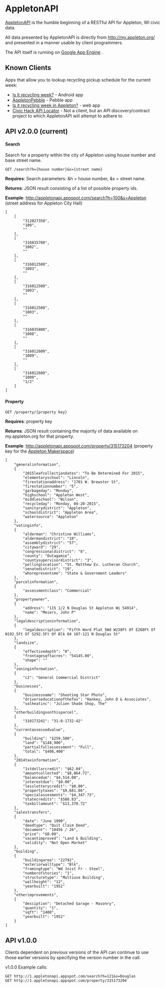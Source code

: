 AppletonAPI
===========

[AppletonAPI](http://appletonapi.appspot.com/) is the humble beginning of a RESTful API for Appleton, WI civic data.

All data presented by AppletonAPI is directly from http://my.appleton.org/ and presented in a manner usable by client programmers.

The API itself is running on [Google App Engine](https://developers.google.com/appengine/) .

## Known Clients

Apps that allow you to lookup recycling pickup schedule for the current week:

* [Is it recycling week?](https://github.com/mikeputnam/isitrecyclingweek) - Android app
* [AppletonPebble](https://github.com/zo0o0ot/AppletonPebble) - Pebble app
* [Is it recycling week in Appleton?](https://github.com/dhmncivichacks/isitrecycling) - web app
* [Civic Hack API Locator](https://github.com/mrosack/civic-hack-api-locator) - Not a client, but an API discovery/contract project to which AppletonAPI will attempt to adhere to

## API v2.0.0 (current)

#### Search

Search for a property within the city of Appleton using house number and base street name.

    GET /search?h={house number}&s={street name}

**Requires**: Search parameters: &h = house number, &s = street name.

**Returns**: JSON result consisting of a list of possible property ids.

**Example**: http://appletonapi.appspot.com/search?h=100&s=Appleton (street address for Appleton City Hall)

```
[
    [
        "312027350",
        "100",
        ""
    ],
    [
        "316035700",
        "1002",
        ""
    ],
    [
        "316012500",
        "1003",
        ""
    ],
    [
        "316012500",
        "1003",
        ""
    ],
    [
        "316012500",
        "1003",
        ""
    ],
    [
        "316035800",
        "1008",
        ""
    ],
    [
        "316012600",
        "1009",
        ""
    ],
    [
        "316012600",
        "1009",
        "1/2"
    ]
]
```

#### Property

    GET /property/{property key}

**Requires**: property key

**Returns**: JSON result containing the majority of data available on my.appleton.org for that property.

**Example**: http://appletonapi.appspot.com/property/315173204 (property key for the [Appleton Makerspace](http://appletonmakerspace.org))

```
[
    "generalinformation",
    {
        "2015leafcollectiondates": "To Be Determined For 2015",
        "elementaryschool": "Lincoln",
        "firestationaddress": "1701 W. Brewster St",
        "firestationnumber": "5",
        "garbageday": "Monday",
        "highschool": "Appleton West",
        "middleschool": "Wilson",
        "recycleday": "Monday, 04-20-2015",
        "sanitarydistrict": "Appleton",
        "schooldistrict": "Appleton Area",
        "watersource": "Appleton"
    },
    "votinginfo",
    {
        "alderman": "Christine Williams",
        "aldermandistrict": "10",
        "assemblydistrict": "57",
        "cityward": "29",
        "congressionaldistrict": "8",
        "county": "Outagamie",
        "countysupervisordistrict": "3",
        "pollinglocation": "St. Matthew Ev. Lutheran Church",
        "senatedistrict": "19",
        "whorepresentsme": "State & Government Leaders"
    },
    "parcelinformation",
    {
        "assessmentclass": "Commercial"
    },
    "propertyowner",
    {
        "address": "115 1/2 N Douglas St Appleton Wi 54914",
        "name": "Meiers, John P"
    },
    "legaldescriptioninformation",
    {
        "legaldescription": "Fifth Ward Plat 5Wd W238Ft Of E268Ft Of N192.5Ft Of S292.5Ft Of Blk 84 107-121 N Douglas St"
    },
    "landsize",
    {
        "effectivedepth": "0",
        "frontagesqftacres": "54145.00",
        "shape": ""
    },
    "zoninginformation",
    {
        "c2": "General Commercial District"
    },
    "businesses",
    {
        "businessname": "Shooting Star Photo",
        "driverseducationofthefox": "Hankey, John D & Associates",
        "valheatinc": "Julien Shade Shop, The"
    },
    "otherbuildingsonthisparcel",
    {
        "310173241": "31-0-1732-42"
    },
    "currentassessedvalue",
    {
        "building": "$259,500",
        "land": "$148,900",
        "partialfullassessment": "Full",
        "total": "$408,400"
    },
    "2014taxinformation",
    {
        "1stdollarcredit": "$62.04",
        "amountcollected": "$8,864.72",
        "balancedue": "$4,514.00",
        "interestdue": "$0.00",
        "lesslotterycredit": "$0.00",
        "propertytaxes": "$9,681.86",
        "specialassesments": "$4,347.73",
        "statecredits": "$588.83",
        "taxbillamount": "$13,378.72"
    },
    "salestransfers",
    {
        "date": "June 1990",
        "deedtype": "Quit Claim Deed",
        "document": "10456 / 26",
        "price": "$0.00",
        "vacantimproved": "Land & Building",
        "validity": "Not Open Market"
    },
    "building",
    {
        "buildingarea": "22792",
        "exteriorwalltype": "Blk",
        "framingtype": "Wd Joist Fr - Steel",
        "numberofstories": "1",
        "structuretype": "Multiuse Building",
        "wallheight": "12",
        "yearbuilt": "1952"
    },
    "otherimprovements",
    {
        "desciption": "Detached Garage - Masonry",
        "quantity": "1",
        "sqft": "1400",
        "yearbuilt": "1952"
    }
]
```

## API v1.0.0

Clients dependent on previous versions of the API can continue to use those earlier versions by specifying the version number in the call.

v1.0.0 Example calls:

    GET http://1.appletonapi.appspot.com/search?h=121&s=Douglas
    GET http://1.appletonapi.appspot.com/property/315173204
